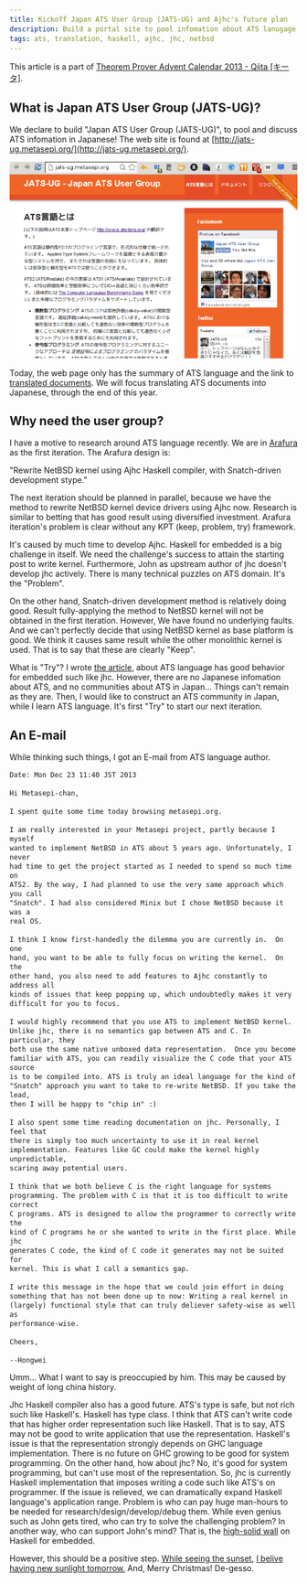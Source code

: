 ```yaml
---
title: Kickoff Japan ATS User Group (JATS-UG) and Ajhc's future plan
description: Build a portal site to pool infomation about ATS lanugage in Japanese
tags: ats, translation, haskell, ajhc, jhc, netbsd
---
```


This article is a part of [Theorem Prover Advent Calendar 2013 - Qiita
[キータ]](http://qiita.com/advent-calendar/2013/theorem_prover).

## What is Japan ATS User Group (JATS-UG)?

We declare to build "Japan ATS User Group (JATS-UG)", to pool and discuss
ATS infomation in Japanese! The web site is found at
[http://jats-ug.metasepi.org/](http://jats-ug.metasepi.org/).

[![](/img/20131224_jats-ug_website.png)](http://jats-ug.metasepi.org/)

Today, the web page only has the summary of ATS language and the link to
[translated
documents](https://github.com/jats-ug/translate/blob/master/README.md). We
will focus translating ATS documents into Japanese, through the end of this
year.

## Why need the user group?

I have a motive to research around ATS language recently.
We are in [Arafura](2013-01-09-design_arafura.html) as the first iteration.
The Arafura design is:

"Rewrite NetBSD kernel using Ajhc Haskell compiler, with Snatch-driven
development stype."

The next iteration should be planned in parallel, because we have the method
to rewrite NetBSD kernel device drivers using Ajhc now. Research is similar
to betting that has good result using diversified investment. Arafura
iteration's problem is clear without any KPT (keep, problem, try) framework.

It's caused by much time to develop Ajhc.
Haskell for embedded is a big challenge in itself.
We need the challenge's success to attain the starting post to write kernel.
Furthermore, John as upstream author of jhc doesn't develop jhc actively.
There is many technical puzzles on ATS domain.
It's the "Problem".

On the other hand, Snatch-driven development method is relatively doing
good.
Result fully-applying the method to NetBSD kernel will not be obtained in
the first iteration.
However, We have found no underlying faults.
And we can't perfectly decide that using NetBSD kernel as base platform is
good.
We think it causes same result while the other monolithic kernel is used.
That is to say that these are clearly "Keep".

What is "Try"?
I wrote [the article](2013-12-23-ml_guide_to_ats.html), about ATS language
has good behavior for embedded such like jhc.
However, there are no Japanese infomation about ATS, and no communities
about ATS in Japan...
Things can't remain as they are.
Then, I would like to construct an ATS community in Japan, while I learn ATS
language.
It's first "Try" to start our next iteration.

## An E-mail

While thinking such things, I got an E-mail from ATS language author.

~~~
Date: Mon Dec 23 11:40 JST 2013

Hi Metasepi-chan,

I spent quite some time today browsing metasepi.org.

I am really interested in your Metasepi project, partly because I myself
wanted to implement NetBSD in ATS about 5 years ago. Unfortunately, I never
had time to get the project started as I needed to spend so much time on
ATS2. By the way, I had planned to use the very same approach which you call
"Snatch". I had also considered Minix but I chose NetBSD because it was a
real OS.

I think I know first-handedly the dilemma you are currently in.  On one
hand, you want to be able to fully focus on writing the kernel.  On the
other hand, you also need to add features to Ajhc constantly to address all
kinds of issues that keep popping up, which undoubtedly makes it very
difficult for you to focus.

I would highly recommend that you use ATS to implement NetBSD kernel.
Unlike jhc, there is no semantics gap between ATS and C. In particular, they
both use the same native unboxed data representation.  Once you become
familiar with ATS, you can readily visualize the C code that your ATS source
is to be compiled into. ATS is truly an ideal language for the kind of
"Snatch" approach you want to take to re-write NetBSD. If you take the lead,
then I will be happy to "chip in" :)

I also spent some time reading documentation on jhc. Personally, I feel that
there is simply too much uncertainty to use it in real kernel
implementation. Features like GC could make the kernel highly unpredictable,
scaring away potential users.

I think that we both believe C is the right language for systems
programming. The problem with C is that it is too difficult to write correct
C programs. ATS is designed to allow the programmer to correctly write the
kind of C programs he or she wanted to write in the first place. While jhc
generates C code, the kind of C code it generates may not be suited for
kernel. This is what I call a semantics gap.

I write this message in the hope that we could join effort in doing
something that has not been done up to now: Writing a real kernel in
(largely) functional style that can truly deliever safety-wise as well as
performance-wise.

Cheers,

--Hongwei
~~~

Umm... What I want to say is preoccupied by him.
This may be caused by weight of long china history.

Jhc Haskell compiler also has a good future.
ATS's type is safe, but not rich such like Haskell's.
Haskell has type class.
I think that ATS can't write code that has higher order representation such
like Haskell.
That is to say, ATS may not be good to write application that use the
representation.
Haskell's issue is that the representation strongly depends on GHC language
implementation.
There is no future on GHC growing to be good for system programming.
On the other hand, how about jhc?
No, it's good for system programming, but can't use most of the
representation.
So, jhc is currently Haskell implementation that imposes writing a code such
like ATS's on programmer.
If the issue is relieved, we can dramatically expand Haskell language's
application range.
Problem is who can pay huge man-hours to be needed for
research/design/develop/debug them.
While even genius such as John gets tired, who can try to solve the
challenging problem?
In another way, who can support John's mind?
That is, the [high-solid
wall](http://www.haaretz.com/life/arts-leisure/always-on-the-side-of-the-egg-1.270371)
on Haskell for embedded.

However, this should be a positive step.
[While seeing the sunset](https://www.youtube.com/watch?v=avl_88EY4Tk),
[I belive having new sunlight
tomorrow.](http://lyrics.wikia.com/%E6%9D%B1%E4%BA%AC%E4%BA%8B%E5%A4%89_%28Tokyo_Jihen%29:%E8%90%BD%E6%97%A5)
And, Merry Christmas! De-gesso.
